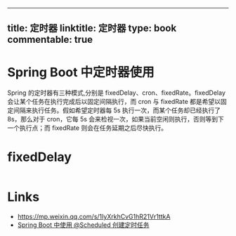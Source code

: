 
---
title: 定时器
linktitle: 定时器
type: book
commentable: true
---

# Spring Boot 中定时器使用

Spring 的定时器有三种模式,分别是 fixedDelay、cron、fixedRate。fixedDelay 会让某个任务在执行完成后以固定间隔执行，而 cron 与 fixedRate 都是希望以固定间隔来执行任务。假如希望定时器每 5s 执行一次，而某个任务却已经执行了 8s，那么对于 cron，它每 5s 会来检视一次，如果当前空闲则执行，否则等到下一个执行点；而 fixedRate 则会在任务延期之后尽快执行。

# fixedDelay

```java

```

# Links

- https://mp.weixin.qq.com/s/1IyXrkhCvG1hR21Vr1ttkA
- [Spring Boot 中使用 @Scheduled 创建定时任务](http://blog.didispace.com/springbootscheduled/)

    